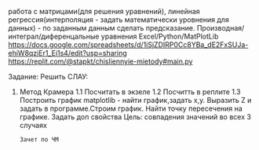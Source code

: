 работа с матрицами(для решения уравнений), линейная регрессия(интерполяция - задать математически уровнения для данных) - по заданным данным сделать предсказание. Производная/интеграл/диференцальные уравнения
Excel/Python/MatPlotLib
https://docs.google.com/spreadsheets/d/1iSjZDIRP0Cc8YBa_dE2FxSUJa-ehiW8qziEr1_Ei1s4/edit?usp=sharing
https://replit.com/@stapkt/chisliennyie-mietody#main.py

Задание: Решить СЛАУ:
1. Метод Крамера
   1.1 Посчитать в экзеле
   1.2 Посчитть в реплите
   1.3 Построить график matplotlib - найти график,задать x,y. Выразить Z и задать в программе.Строим график. Найти точку пересечения на графике. Задать доп свойства
Цель: совпадения значений во всех 3 случаях


       Зачет по ЧМ
